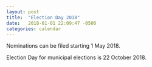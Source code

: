 ```yaml
---
layout: post
title:  "Election Day 2018"
date:   2018-01-01 22:09:47 -0500
categories: calendar
---
```



Nominations can be filed starting 1 May 2018.

Election Day for municipal elections is 22 October 2018.


